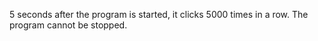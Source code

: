 5 seconds after the program is started, it clicks 5000 times in a row. The program cannot be stopped.
